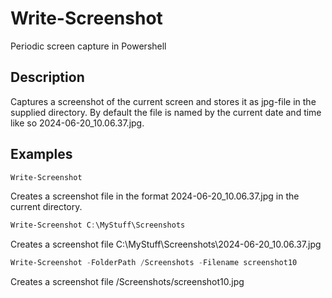 # Write-Screenshot
Periodic screen capture in Powershell

## Description
Captures a screenshot of the current screen and stores it as jpg-file in the supplied directory. By default the file is named by the current date and time like so 2024-06-20_10.06.37.jpg.

## Examples

```powershell    
Write-Screenshot
```
Creates a screenshot file in the format 2024-06-20_10.06.37.jpg in the current directory.

```powershell    
Write-Screenshot C:\MyStuff\Screenshots
```
Creates a screenshot file C:\MyStuff\Screenshots\2024-06-20_10.06.37.jpg

```powershell    
Write-Screenshot -FolderPath /Screenshots -Filename screenshot10
```
Creates a screenshot file /Screenshots/screenshot10.jpg

